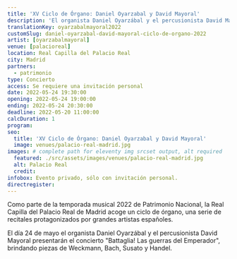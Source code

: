 ```yaml
---
title: 'XV Ciclo de Órgano: Daniel Oyarzabal y David Mayoral'
description: 'El organista Daniel Oyarzábal y el percusionista David Mayoral presentarán el concierto "Battaglia! Las guerras del Emperador", brindando piezas de Weckmann, Bach, Susato y Handel.'
translationKey: oyarzabalmayoral2022
customSlug: daniel-oyarzabal-david-mayoral-ciclo-de-organo-2022
artist: [oyarzabalmayoral]
venue: [palacioreal]
location: Real Capilla del Palacio Real
city: Madrid
partners:
  - patrimonio
type: Concierto
access: Se requiere una invitación personal
date: 2022-05-24 19:30:00
opening: 2022-05-24 19:00:00
ending: 2022-05-24 20:30:00
deadline: 2022-05-20 11:00:00
calcDuration: 1
program:
seo:
  title: 'XV Ciclo de Órgano: Daniel Oyarzabal y David Mayoral'
  image: venues/palacio-real-madrid.jpg
images: # complete path for eleventy img srcset output, alt required
  featured: ./src/assets/images/venues/palacio-real-madrid.jpg
  alt: Palacio Real
  credit:
infobox: Evento privado, sólo con invitación personal.
directregister:
---
```


Como parte de la temporada musical 2022 de Patrimonio Nacional, la Real Capilla del Palacio Real de Madrid acoge un ciclo de órgano, una serie de recitales protagonizados por grandes artistas españoles.

El día 24 de mayo el organista Daniel Oyarzábal y el percusionista David Mayoral presentarán el concierto "Battaglia! Las guerras del Emperador", brindando piezas de Weckmann, Bach, Susato y Handel.
